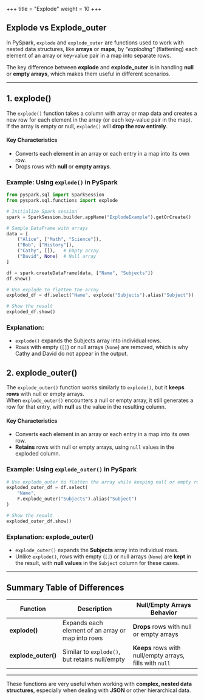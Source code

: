 +++
title = "Explode"
weight = 10
+++

## Explode vs Explode_outer

In PySpark, `explode` and `explode_outer` are functions used to work with nested data structures, like **arrays** or **maps**, by *“exploding”* (flattening) each element of an array or key-value pair in a map into separate rows.  

The key difference between **explode** and **explode_outer** is in handling **null** or **empty arrays**, which makes them useful in different scenarios.

---

## 1. explode()

The `explode()` function takes a column with array or map data and creates a new row for each element in the array (or each key-value pair in the map).  
If the array is empty or null, `explode()` will **drop the row entirely**.

#### Key Characteristics
- Converts each element in an array or each entry in a map into its own row.
- Drops rows with **null** or **empty arrays**.


### Example: Using `explode()` in PySpark

```python
from pyspark.sql import SparkSession
from pyspark.sql.functions import explode

# Initialize Spark session
spark = SparkSession.builder.appName("ExplodeExample").getOrCreate()

# Sample DataFrame with arrays
data = [
    ("Alice", ["Math", "Science"]),
    ("Bob", ["History"]),
    ("Cathy", []),   # Empty array
    ("David", None)  # Null array
]

df = spark.createDataFrame(data, ["Name", "Subjects"])
df.show()

# Use explode to flatten the array
exploded_df = df.select("Name", explode("Subjects").alias("Subject"))

# Show the result
exploded_df.show()
```

### Explanation:
- `explode()` expands the Subjects array into individual rows.
- Rows with empty (`[]`) or null arrays (`None`) are removed, which is why Cathy and David do not appear in the output.

## 2. explode_outer()

The `explode_outer()` function works similarly to `explode()`, but it **keeps rows** with null or empty arrays.  
When `explode_outer()` encounters a null or empty array, it still generates a row for that entry, with **null** as the value in the resulting column.

#### Key Characteristics
- Converts each element in an array or each entry in a map into its own row.
- **Retains** rows with null or empty arrays, using `null` values in the exploded column.


### Example: Using `explode_outer()` in PySpark
```python
# Use explode_outer to flatten the array while keeping null or empty rows
exploded_outer_df = df.select(
    "Name",
    F.explode_outer("Subjects").alias("Subject")
)

# Show the result
exploded_outer_df.show()
```


### Explanation: explode_outer()

- `explode_outer()` expands the **Subjects** array into individual rows.  
- Unlike `explode()`, rows with empty (`[]`) or null arrays (`None`) are **kept** in the result, with **null values** in the `Subject` column for these cases.

---

## Summary Table of Differences

| Function           | Description                                         | Null/Empty Arrays Behavior                |
|--------------------|-----------------------------------------------------|-------------------------------------------|
| **explode()**      | Expands each element of an array or map into rows   | **Drops** rows with null or empty arrays  |
| **explode_outer()**| Similar to `explode()`, but retains null/empty      | **Keeps** rows with null/empty arrays, fills with `null` |

---

These functions are very useful when working with **complex, nested data structures**, especially when dealing with **JSON** or other hierarchical data.
